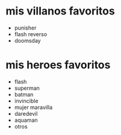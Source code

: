 # mis villanos favoritos

-   punisher
-   flash reverso
-   doomsday

# mis heroes favoritos

-   flash
-   superman
-   batman
-   invincible
-   mujer maravilla
-   daredevil
-   aquaman
-   otros
